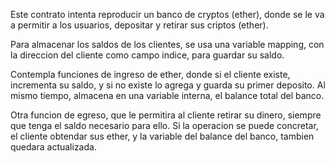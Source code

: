 Este contrato intenta reproducir un banco de cryptos (ether),
donde se le va a permitir a los usuarios, depositar y retirar
sus criptos (ether).

Para almacenar los saldos de los clientes, se usa una variable mapping,
con la direccion del cliente como campo indice, para guardar su saldo.

Contempla funciones de ingreso de ether, donde si el cliente existe, 
incrementa su saldo, y si no existe lo agrega y guarda su primer deposito.
Al mismo tiempo, almacena en una variable interna, el balance total del banco.

Otra funcion de egreso, que le permitira al cliente retirar su dinero, siempre
que tenga el saldo necesario para ello. Si la operacion se puede concretar,
el cliente obtendar sus ether, y la variable del balance del banco, tambien
quedara actualizada.
